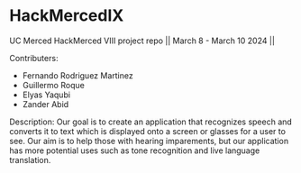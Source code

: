 # HackMercedIX

UC Merced HackMerced VIII project repo || March 8 - March 10 2024 || 

Contributers:
- Fernando Rodriguez Martinez
- Guillermo Roque
- Elyas Yaqubi
- Zander Abid

Description:
Our goal is to create an application that recognizes speech and converts it to text which is displayed onto a screen or glasses for a user to see.
Our aim is to help those with hearing imparements, but our application has more potential uses such as tone recognition and live language translation.
